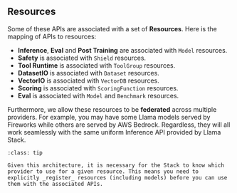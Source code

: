 ## Resources

Some of these APIs are associated with a set of **Resources**. Here is the mapping of APIs to resources:

- **Inference**, **Eval** and **Post Training** are associated with `Model` resources.
- **Safety** is associated with `Shield` resources.
- **Tool Runtime** is associated with `ToolGroup` resources.
- **DatasetIO** is associated with `Dataset` resources.
- **VectorIO** is associated with `VectorDB` resources.
- **Scoring** is associated with `ScoringFunction` resources.
- **Eval** is associated with `Model` and `Benchmark` resources.

Furthermore, we allow these resources to be **federated** across multiple providers. For example, you may have some Llama models served by Fireworks while others are served by AWS Bedrock. Regardless, they will all work seamlessly with the same uniform Inference API provided by Llama Stack.

```{admonition} Registering Resources
:class: tip

Given this architecture, it is necessary for the Stack to know which provider to use for a given resource. This means you need to explicitly _register_ resources (including models) before you can use them with the associated APIs.
```
